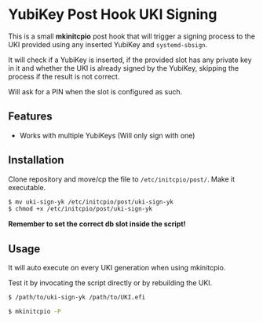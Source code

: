 # YubiKey Post Hook UKI Signing

This is a small **mkinitcpio** post hook that will trigger a signing process to the UKI provided using any inserted YubiKey and `systemd-sbsign`.

It will check if a YubiKey is inserted, if the provided slot has any private key in it and whether the UKI is already signed by the YubiKey, skipping the process if the result is not correct.

Will ask for a PIN when the slot is configured as such.

## Features

- Works with multiple YubiKeys (Will only sign with one)

## Installation

Clone repository and move/cp the file to `/etc/initcpio/post/`. Make it executable.

```bash
$ mv uki-sign-yk /etc/initcpio/post/uki-sign-yk
$ chmod +x /etc/initcpio/post/uki-sign-yk
```

**Remember to set the correct db slot inside the script!**

## Usage

It will auto execute on every UKI generation when using mkinitcpio.

Test it by invocating the script directly or by rebuilding the UKI.

```bash
$ /path/to/uki-sign-yk /path/to/UKI.efi
```

```bash
$ mkinitcpio -P
```
